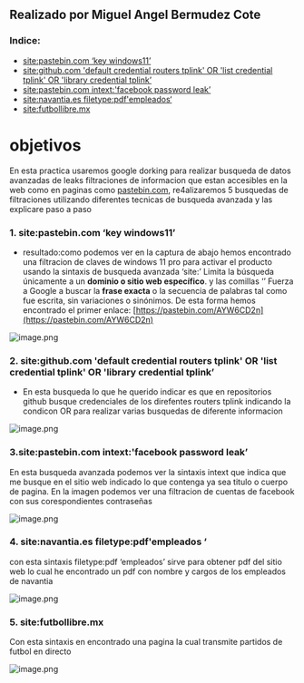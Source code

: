 

## Realizado por Miguel Angel Bermudez Cote

### Indice:

- [site:pastebin.com ‘key windows11’](#1.-site:pastebin.com-‘key-windows11’)
- [site:github.com 'default credential routers tplink' OR 'list credential tplink' OR 'library credential tplink’](#2.-site:github.com-'default-credential-routers-tplink'-OR-'list-credential-tplink'-OR-'library-credential-tplink’)
- [site:pastebin.com intext:'facebook password leak’](#3.-site:pastebin.com-intext:'facebook-password-leak’)
- [site:navantia.es filetype:pdf'empleados‘](#4.-site:navantia.es-filetype:pdf'empleados‘)
- [site:futbollibre.mx](#5.-site:futbollibre.mx)





# objetivos

En esta practica usaremos google dorking para realizar busqueda de datos avanzadas de leaks filtraciones de informacion que estan accesibles en la web como en paginas como [pastebin.com](http://pastebin.com), re4alizaremos 5 busquedas de filtraciones utilizando diferentes tecnicas de busqueda avanzada y las explicare paso a paso 

### 1. site:pastebin.com ‘key windows11’

- resultado:como podemos ver en la captura de abajo hemos encontrado una filtracion de claves de windows 11 pro para activar el producto usando la sintaxis de busqueda avanzada ‘site:’
Limita la búsqueda únicamente a un **dominio o sitio web específico**.
y las comillas ‘’ 
Fuerza a Google a buscar la **frase exacta** o la secuencia de palabras tal como fue escrita, sin variaciones o sinónimos. De esta forma hemos encontrado el primer enlace: [https://pastebin.com/AYW6CD2n](https://pastebin.com/AYW6CD2n)

![image.png](image.png)

### 2. site:github.com 'default credential routers tplink' OR 'list credential tplink' OR 'library credential tplink’

- En esta busqueda lo que he querido indicar es que en repositorios github busque credenciales de los direfentes routers tplink indicando la condicon OR para realizar varias busquedas de diferente informacion

![image.png](image%201.png)

### 3.site:pastebin.com intext:'facebook password leak’

En esta busqueda avanzada podemos ver la sintaxis intext que indica que me busque en el sitio web indicado lo que contenga ya sea titulo o cuerpo de pagina. En la imagen podemos ver una filtracion de cuentas de facebook con sus corespondientes contraseñas

![image.png](image%202.png)

### 4. site:navantia.es filetype:pdf'empleados ‘

con esta sintaxis filetype:pdf ‘empleados’ sirve para obtener pdf del sitio web lo cual he encontrado un pdf con nombre y cargos de los empleados de navantia 

![image.png](image%203.png)

### 5. site:futbollibre.mx

Con esta sintaxis en encontrado una pagina la cual transmite partidos de futbol en directo 

![image.png](image%204.png)